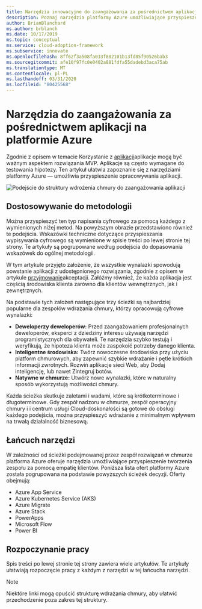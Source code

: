 ```yaml
---
title: Narzędzia innowacyjne do zaangażowania za pośrednictwem aplikacji
description: Poznaj narzędzia platformy Azure umożliwiające przyspieszenie opracowywania aplikacji, które są dostosowane do metodologii wdrażania w chmurze.
author: BrianBlanchard
ms.author: brblanch
ms.date: 10/17/2019
ms.topic: conceptual
ms.service: cloud-adoption-framework
ms.subservice: innovate
ms.openlocfilehash: 8ff62f3a508fa033f882101b13fd85f90526bab3
ms.sourcegitcommit: afe10f97fc0e0402a881fdfa55dadebd3aca75ab
ms.translationtype: MT
ms.contentlocale: pl-PL
ms.lasthandoff: 03/31/2020
ms.locfileid: "80425568"
---
```

# <a name="tools-to-engage-via-apps-in-azure"></a>Narzędzia do zaangażowania za pośrednictwem aplikacji na platformie Azure

Zgodnie z opisem w temacie Korzystanie z [aplikacji](../considerations/apps.md)aplikacje mogą być ważnym aspektem rozwiązania MVP. Aplikacje są często wymagane do testowania hipotezy. Ten artykuł ułatwia zapoznanie się z narzędziami platformy Azure — umożliwia przyspieszenie opracowywania aplikacji.

![Podejście do struktury wdrożenia chmury do zaangażowania aplikacji](../../_images/innovate/engage-via-apps.png)

## <a name="alignment-to-the-methodology"></a>Dostosowywanie do metodologii

Można przyspieszyć ten typ napisania cyfrowego za pomocą każdego z wymienionych niżej metod. Na powyższym obrazie przedstawiono również te podejścia. Wskazówki techniczne dotyczące przyspieszania wypisywania cyfrowego są wymienione w spisie treści po lewej stronie tej strony. Te artykuły są pogrupowane według podejścia do dopasowania wskazówek do ogólnej metodologii.

W tym artykule przyjęto założenie, że wszystkie wynalazki spowodują powstanie aplikacji z udostępnionego rozwiązania, zgodnie z opisem w artykule [przyjmowanie](./ci-cd.md)akceptacji. Załóżmy również, że każda aplikacja jest częścią środowiska klienta zarówno dla klientów wewnętrznych, jak i zewnętrznych.

Na podstawie tych założeń następujące trzy ścieżki są najbardziej popularne dla zespołów wdrażania chmury, którzy opracowują cyfrowe wynalazki:

- **Deweloperzy deweloperów:** Przed zaangażowaniem profesjonalnych deweloperów, eksperci z dziedziny interesu używają narzędzi programistycznych dla obywateli. Te narzędzia szybko testują i weryfikują, że hipoteza klienta może zaspokoić potrzeby danego klienta.
- **Inteligentne środowiska:** Twórz nowoczesne środowiska przy użyciu platform chmurowych, aby zapewnić szybkie wdrażanie i pętle krótkich informacji zwrotnych. Rozwiń aplikacje sieci Web, aby Dodaj inteligencję, lub nawet Zintegruj botów.
- **Natywne w chmurze:** Utwórz nowe wynalazki, które w naturalny sposób wykorzystują możliwości chmury.

Każda ścieżka skutkuje zaletami i wadami, które są krótkoterminowe i długoterminowe. Gdy zespół nadzoru w chmurze, zespół operacyjny chmury i i centrum usługi Cloud-doskonałości są gotowe do obsługi każdego podejścia, można przyspieszyć wdrażanie z minimalnym wpływem na trwałą działalność biznesową.

## <a name="toolchain"></a>Łańcuch narzędzi

W zależności od ścieżki podejmowanej przez zespół rozwiązań w chmurze platforma Azure oferuje narzędzia umożliwiające przyspieszenie tworzenia zespołu za pomocą empatię klientów. Poniższa lista ofert platformy Azure została pogrupowana na podstawie powyższych ścieżek decyzji. Oferty obejmują:

- Azure App Service
- Azure Kubernetes Service (AKS)
- Azure Migrate
- Azure Stack
- PowerApps
- Microsoft Flow
- Power BI

## <a name="get-started"></a>Rozpoczynanie pracy

Spis treści po lewej stronie tej strony zawiera wiele artykułów. Te artykuły ułatwiają rozpoczęcie pracy z każdym z narzędzi w tej łańcucha narzędzi.

> [!NOTE]
> Niektóre linki mogą opuścić strukturę wdrażania chmury, aby ułatwić przechodzenie poza zakres tej struktury.
